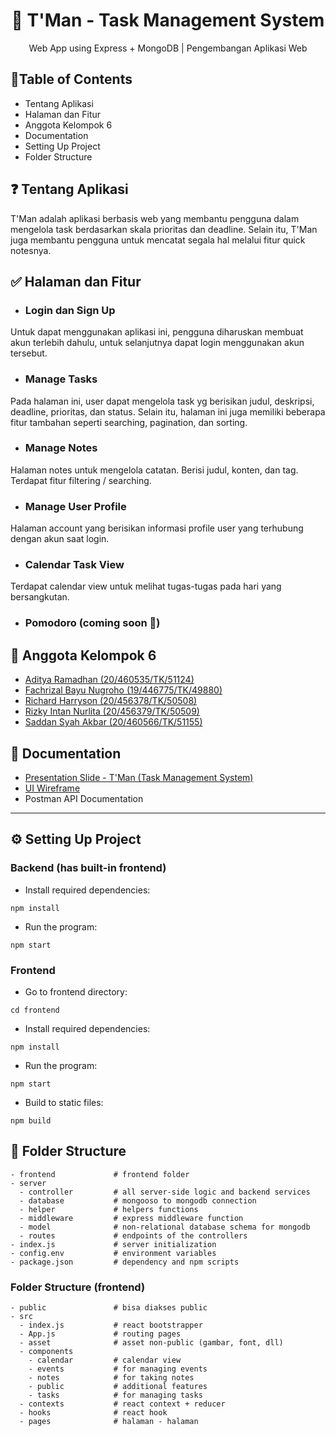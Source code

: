 <h1 align="center">
  📝 T'Man - Task Management System
</h1>
<p align="center">Web App using Express + MongoDB | Pengembangan Aplikasi Web</p>

## 📃Table of Contents
- Tentang Aplikasi
- Halaman dan Fitur
- Anggota Kelompok 6
- Documentation 
- Setting Up Project
- Folder Structure


## ❓ Tentang Aplikasi
T'Man adalah aplikasi berbasis web yang membantu pengguna dalam mengelola task berdasarkan skala prioritas dan deadline. Selain itu, T'Man juga membantu pengguna untuk mencatat segala hal melalui fitur quick notesnya.

## ✅ Halaman dan Fitur
- ### Login dan Sign Up<br>
Untuk dapat menggunakan aplikasi ini, pengguna diharuskan membuat akun terlebih dahulu, untuk selanjutnya dapat login menggunakan akun tersebut.<br>
- ### Manage Tasks<br>
Pada halaman ini, user dapat mengelola task yg berisikan judul, deskripsi, deadline, prioritas, dan status. Selain itu, halaman ini juga memiliki beberapa fitur tambahan seperti searching, pagination, dan sorting.<br>
- ### Manage Notes<br>
Halaman notes untuk mengelola catatan. Berisi judul, konten, dan tag. Terdapat fitur filtering / searching.<br>
- ### Manage User Profile<br>
Halaman account yang berisikan informasi profile user yang terhubung dengan akun saat login.<br>
- ### Calendar Task View<br>
Terdapat calendar view untuk melihat tugas-tugas pada hari yang bersangkutan.<br>
- ### Pomodoro (coming soon 🚧)

## 👥 Anggota Kelompok 6
- [Aditya Ramadhan (20/460535/TK/51124)](https://www.github.com/adityar22)
- [Fachrizal Bayu Nugroho (19/446775/TK/49880)](https://github.com/fachrizalbayunugroho)
- [Richard Harryson (20/456378/TK/50508)](https://www.github.com/RichardC0de)
- [Rizky Intan Nurlita (20/456379/TK/50509)](https://www.github.com/rizkyintan)
- [Saddan Syah Akbar (20/460566/TK/51155)](https://www.github.com/saddansyah)

## 💾 Documentation
- [Presentation Slide - T'Man (Task Management System)](https://www.canva.com/design/DAFSMW6FTNQ/1u5KgZ6RQxInhRnGJ9Pazw/view?utm_content=DAFSMW6FTNQ&utm_campaign=designshare&utm_medium=link&utm_source=publishsharelink)
- [UI Wireframe](https://www.figma.com/file/p4vjT4oBKqxJkXcNWI9Z7r/PAW-6-UI%2FUX?node-id=0%3A1)
- Postman API Documentation

<hr/>

## ⚙ Setting Up Project
### Backend (has built-in frontend)
- Install required dependencies:
```````````
npm install
```````````
- Run the program:
```````````
npm start
```````````
### Frontend
- Go to frontend directory:
``````````
cd frontend
``````````
- Install required dependencies:
```````````
npm install
```````````
- Run the program:
```````````
npm start
```````````
- Build to static files:
``````````
npm build
``````````

## 📁 Folder Structure
```
- frontend             # frontend folder
- server
  - controller         # all server-side logic and backend services
  - database           # mongooso to mongodb connection 
  - helper             # helpers functions
  - middleware         # express middleware function
  - model              # non-relational database schema for mongodb
  - routes             # endpoints of the controllers
- index.js             # server initialization
- config.env           # environment variables
- package.json         # dependency and npm scripts
```
### Folder Structure (frontend)
``````````
- public               # bisa diakses public
- src
  - index.js           # react bootstrapper
  - App.js             # routing pages
  - asset              # asset non-public (gambar, font, dll)
  - components
    - calendar         # calendar view
    - events           # for managing events
    - notes            # for taking notes
    - public           # additional features
    - tasks            # for managing tasks
  - contexts           # react context + reducer
  - hooks              # react hook 
  - pages              # halaman - halaman
``````````

